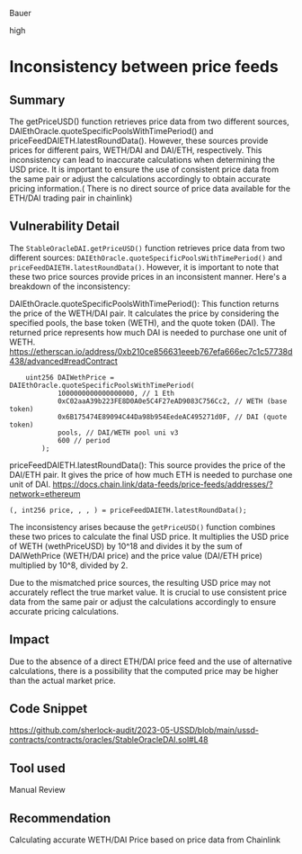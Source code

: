 Bauer

high

# Inconsistency between price feeds

## Summary
The getPriceUSD() function retrieves price data from two different sources, DAIEthOracle.quoteSpecificPoolsWithTimePeriod() and priceFeedDAIETH.latestRoundData(). However, these sources provide prices for different pairs, WETH/DAI and DAI/ETH, respectively. This inconsistency can lead to inaccurate calculations when determining the USD price. It is important to ensure the use of consistent price data from the same pair or adjust the calculations accordingly to obtain accurate pricing information.( There is no direct source of price data available for the ETH/DAI trading pair in chainlink)

## Vulnerability Detail
The `StableOracleDAI.getPriceUSD()` function retrieves price data from two different sources: `DAIEthOracle.quoteSpecificPoolsWithTimePeriod()` and `priceFeedDAIETH.latestRoundData()`. However, it is important to note that these two price sources provide prices in an inconsistent manner. Here's a breakdown of the inconsistency:

DAIEthOracle.quoteSpecificPoolsWithTimePeriod(): This function returns the price of the WETH/DAI pair. It calculates the price by considering the specified pools, the base token (WETH), and the quote token (DAI). The returned price represents how much DAI is needed to purchase one unit of WETH.
https://etherscan.io/address/0xb210ce856631eeeb767efa666ec7c1c57738d438/advanced#readContract
```solidity
    uint256 DAIWethPrice = DAIEthOracle.quoteSpecificPoolsWithTimePeriod(
            1000000000000000000, // 1 Eth
            0xC02aaA39b223FE8D0A0e5C4F27eAD9083C756Cc2, // WETH (base token)
            0x6B175474E89094C44Da98b954EedeAC495271d0F, // DAI (quote token)
            pools, // DAI/WETH pool uni v3
            600 // period
        );
```

priceFeedDAIETH.latestRoundData(): This source provides the price of the DAI/ETH pair. It gives the price of how much ETH is needed to purchase one unit of DAI.
https://docs.chain.link/data-feeds/price-feeds/addresses/?network=ethereum
```solidity
(, int256 price, , , ) = priceFeedDAIETH.latestRoundData();

```

The inconsistency arises because the `getPriceUSD()` function combines these two prices to calculate the final USD price. It multiplies the USD price of WETH (wethPriceUSD) by 10^18 and divides it by the sum of DAIWethPrice (WETH/DAI price) and the price value (DAI/ETH price) multiplied by 10^8, divided by 2.

Due to the mismatched price sources, the resulting USD price may not accurately reflect the true market value. It is crucial to use consistent price data from the same pair or adjust the calculations accordingly to ensure accurate pricing calculations.
## Impact
Due to the absence of a direct ETH/DAI price feed and the use of alternative calculations, there is a possibility that the computed price may be higher than the actual market price. 
## Code Snippet
https://github.com/sherlock-audit/2023-05-USSD/blob/main/ussd-contracts/contracts/oracles/StableOracleDAI.sol#L48
## Tool used

Manual Review

## Recommendation
Calculating accurate WETH/DAI Price based on price data from Chainlink





